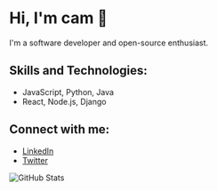 # Hi, I'm cam 👋

I'm a software developer and open-source enthusiast.

## Skills and Technologies:
- JavaScript, Python, Java
- React, Node.js, Django

## Connect with me:
- [LinkedIn](https://www.linkedin.com/in/yourname)
- [Twitter](https://twitter.com/yourname)

![GitHub Stats](https://github-readme-stats.vercel.app/api?username=yourusername&show_icons=true&count_private=true)
